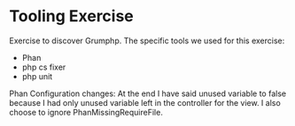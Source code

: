 # Tooling Exercise

Exercise to discover Grumphp.
The specific tools we used for this exercise:
* Phan
* php cs fixer
* php unit

Phan Configuration changes:
At the end I have said unused variable to false because I had only unused variable left in the controller for the view.
I also choose to ignore PhanMissingRequireFile.
